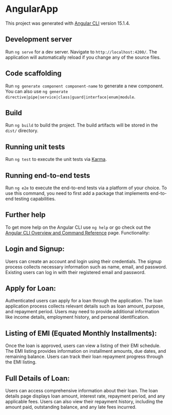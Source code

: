 # AngularApp

This project was generated with [Angular CLI](https://github.com/angular/angular-cli) version 15.1.4.

## Development server

Run `ng serve` for a dev server. Navigate to `http://localhost:4200/`. The application will automatically reload if you change any of the source files.

## Code scaffolding

Run `ng generate component component-name` to generate a new component. You can also use `ng generate directive|pipe|service|class|guard|interface|enum|module`.

## Build

Run `ng build` to build the project. The build artifacts will be stored in the `dist/` directory.

## Running unit tests

Run `ng test` to execute the unit tests via [Karma](https://karma-runner.github.io).

## Running end-to-end tests

Run `ng e2e` to execute the end-to-end tests via a platform of your choice. To use this command, you need to first add a package that implements end-to-end testing capabilities.

## Further help

To get more help on the Angular CLI use `ng help` or go check out the [Angular CLI Overview and Command Reference](https://angular.io/cli) page.
Functionality:

## Login and Signup:

Users can create an account and login using their credentials.
The signup process collects necessary information such as name, email, and password.
Existing users can log in with their registered email and password.

## Apply for Loan:

Authenticated users can apply for a loan through the application.
The loan application process collects relevant details such as loan amount, purpose, and repayment period.
Users may need to provide additional information like income details, employment history, and personal identification.

## Listing of EMI (Equated Monthly Installments):

Once the loan is approved, users can view a listing of their EMI schedule.
The EMI listing provides information on installment amounts, due dates, and remaining balance.
Users can track their loan repayment progress through the EMI listing.

## Full Details of Loan:

Users can access comprehensive information about their loan.
The loan details page displays loan amount, interest rate, repayment period, and any applicable fees.
Users can also view their repayment history, including the amount paid, outstanding balance, and any late fees incurred.
